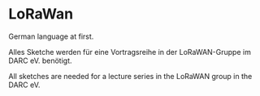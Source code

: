 # LoRaWan
German language at first.

Alles Sketche werden für eine Vortragsreihe in der LoRaWAN-Gruppe im DARC eV. benötigt.

All sketches are needed for a lecture series in the LoRaWAN group in the DARC eV.
